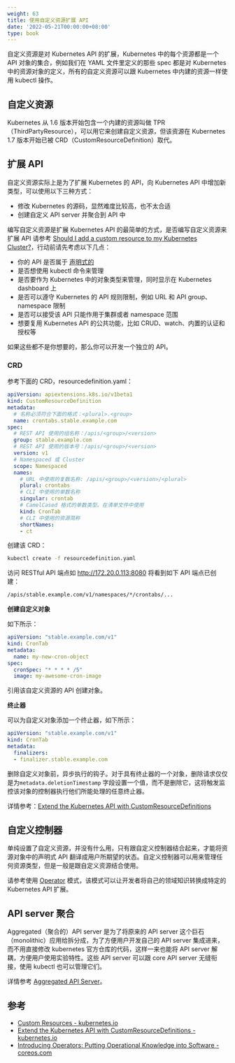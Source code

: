 ```yaml
---
weight: 63
title: 使用自定义资源扩展 API
date: '2022-05-21T00:00:00+08:00'
type: book
---
```


自定义资源是对 Kubernetes API 的扩展，Kubernetes 中的每个资源都是一个 API 对象的集合，例如我们在 YAML 文件里定义的那些 spec 都是对 Kubernetes 中的资源对象的定义，所有的自定义资源可以跟 Kubernetes 中内建的资源一样使用 kubectl 操作。

## 自定义资源

Kubernetes 从 1.6 版本开始包含一个内建的资源叫做 TPR（ThirdPartyResource），可以用它来创建自定义资源，但该资源在 Kubernetes 1.7 版本开始已被 CRD（CustomResourceDefinition）取代。

## 扩展 API

自定义资源实际上是为了扩展 Kubernetes 的 API，向 Kubernetes API 中增加新类型，可以使用以下三种方式：

- 修改 Kubernetes 的源码，显然难度比较高，也不太合适
- 创建自定义 API server 并聚合到 API 中

编写自定义资源是扩展 Kubernetes API 的最简单的方式，是否编写自定义资源来扩展 API 请参考 [Should I add a custom resource to my Kubernetes Cluster?](https://kubernetes.io/docs/concepts/api-extension/custom-resources/)，行动前请先考虑以下几点：

- 你的 API 是否属于 [声明式的](https://kubernetes.io/docs/concepts/api-extension/custom-resources/#declarative-apis)
- 是否想使用 kubectl 命令来管理
- 是否要作为 Kubernetes 中的对象类型来管理，同时显示在 Kubernetes dashboard 上
- 是否可以遵守 Kubernetes 的 API 规则限制，例如 URL 和 API group、namespace 限制
- 是否可以接受该 API 只能作用于集群或者 namespace 范围
- 想要复用 Kubernetes API 的公共功能，比如 CRUD、watch、内置的认证和授权等

如果这些都不是你想要的，那么你可以开发一个独立的 API。

### CRD

参考下面的 CRD，resourcedefinition.yaml：

```yaml
apiVersion: apiextensions.k8s.io/v1beta1
kind: CustomResourceDefinition
metadata:
  # 名称必须符合下面的格式：<plural>.<group>
  name: crontabs.stable.example.com
spec:
  # REST API 使用的组名称：/apis/<group>/<version>
  group: stable.example.com
  # REST API 使用的版本号：/apis/<group>/<version>
  version: v1
  # Namespaced 或 Cluster
  scope: Namespaced
  names:
    # URL 中使用的复数名称: /apis/<group>/<version>/<plural>
    plural: crontabs
    # CLI 中使用的单数名称
    singular: crontab
    # CamelCased 格式的单数类型。在清单文件中使用
    kind: CronTab
    # CLI 中使用的资源简称
    shortNames:
    - ct
```

创建该 CRD：

```bash
kubectl create -f resourcedefinition.yaml
```

访问 RESTful API 端点如 <http://172.20.0.113:8080> 将看到如下 API 端点已创建：

```bash
/apis/stable.example.com/v1/namespaces/*/crontabs/...
```

**创建自定义对象**

如下所示：

```yaml
apiVersion: "stable.example.com/v1"
kind: CronTab
metadata:
  name: my-new-cron-object
spec:
  cronSpec: "* * * * /5"
  image: my-awesome-cron-image
```

引用该自定义资源的 API 创建对象。

**终止器**

可以为自定义对象添加一个终止器，如下所示：

```yaml
apiVersion: "stable.example.com/v1"
kind: CronTab
metadata:
  finalizers:
  - finalizer.stable.example.com
```

删除自定义对象前，异步执行的钩子。对于具有终止器的一个对象，删除请求仅仅是为`metadata.deletionTimestamp` 字段设置一个值，而不是删除它，这将触发监控该对象的控制器执行他们所能处理的任意终止器。

详情参考：[Extend the Kubernetes API with CustomResourceDefinitions](https://kubernetes.io/docs/tasks/access-kubernetes-api/extend-api-custom-resource-definitions/)

## 自定义控制器

单纯设置了自定义资源，并没有什么用，只有跟自定义控制器结合起来，才能将资源对象中的声明式 API 翻译成用户所期望的状态。自定义控制器可以用来管理任何资源类型，但是一般是跟自定义资源结合使用。

请参考使用 [Operator](https://coreos.com/blog/introducing-operators.html) 模式，该模式可以让开发者将自己的领域知识转换成特定的 Kubernetes API 扩展。

## API server 聚合

Aggregated（聚合的）API  server 是为了将原来的 API server 这个巨石（monolithic）应用给拆分成，为了方便用户开发自己的 API server 集成进来，而不用直接修改 kubernetes 官方仓库的代码，这样一来也能将 API server 解耦，方便用户使用实验特性。这些 API server 可以跟 core API server 无缝衔接，使用 kubectl 也可以管理它们。

详情参考 [Aggregated API Server](../aggregated-api-server)。

## 参考

- [Custom Resources - kubernetes.io](https://kubernetes.io/docs/concepts/api-extension/custom-resources/)
- [Extend the Kubernetes API with CustomResourceDefinitions - kubernetes.io](https://kubernetes.io/docs/tasks/access-kubernetes-api/extend-api-custom-resource-definitions/)
- [Introducing Operators: Putting Operational Knowledge into Software - coreos.com](https://coreos.com/blog/introducing-operators.html)
